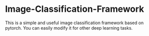 # Image-Classification-Framework
This is a simple and useful image classification framework based on pytorch. You can easily modify it for other deep learning tasks.
